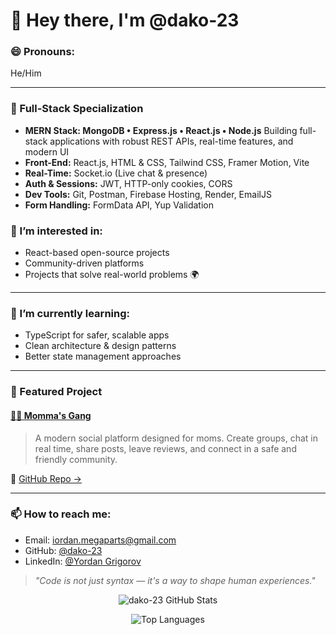 # 👋 Hey there, I'm @dako-23

### 😄 Pronouns:
He/Him

---

### 🧰 Full-Stack Specialization
- **MERN Stack: MongoDB • Express.js • React.js • Node.js** Building full-stack applications with robust REST APIs, real-time features, and modern UI
- **Front-End:** React.js, HTML & CSS, Tailwind CSS, Framer Motion, Vite
- **Real-Time:** Socket.io (Live chat & presence)
- **Auth & Sessions:** JWT, HTTP-only cookies, CORS
- **Dev Tools:** Git, Postman, Firebase Hosting, Render, EmailJS
- **Form Handling:** FormData API, Yup Validation

### 👀 I’m interested in:
- React-based open-source projects
- Community-driven platforms
- Projects that solve real-world problems 🌍

---

### 🌱 I’m currently learning:
- TypeScript for safer, scalable apps
- Clean architecture & design patterns
- Better state management approaches

---

### 📌 Featured Project
#### [👩‍👧 Momma's Gang](https://dako23.web.app/)
> A modern social platform designed for moms. Create groups, chat in real time, share posts, leave reviews, and connect in a safe and friendly community.

🔗 [GitHub Repo →](https://github.com/dako-23/React-JS)

---

### 📫 How to reach me:
- Email: [iordan.megaparts@gmail.com](mailto:iordan.megaparts@gmail.com)
- GitHub: [@dako-23](https://github.com/dako-23)
- LinkedIn: [@Yordan Grigorov](https://www.linkedin.com/in/yordan-grigorov-5265ba282/)

> *"Code is not just syntax — it's a way to shape human experiences."*

<p align="center">
  <img src="https://github-readme-stats.vercel.app/api?username=dako-23&show_icons=true&theme=tokyonight&hide_border=true" alt="dako-23 GitHub Stats" />
</p>

<p align="center">
  <img src="https://github-readme-stats.vercel.app/api/top-langs/?username=dako-23&layout=compact&theme=tokyonight&hide_border=true" alt="Top Languages" />
</p>

<!---
dako-23/dako-23 is a ✨ special ✨ repository because its `README.md` (this file) appears on your GitHub profile.
You can click the Preview link to take a look at your changes.
--->
